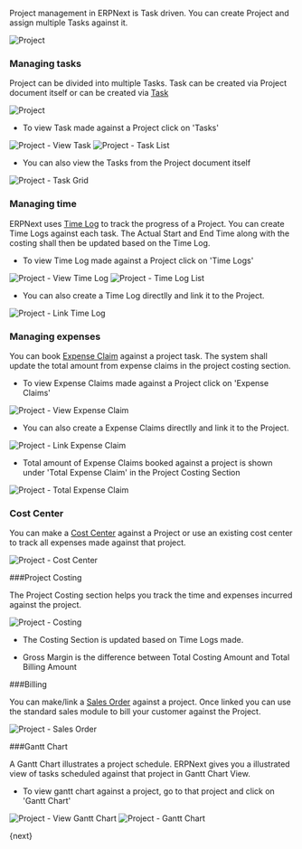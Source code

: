 Project management in ERPNext is Task driven. You can create Project and assign multiple Tasks against it.

<img class="screenshot" alt="Project" src="/assets/manual_erpnext_com/img/project/project.png">

### Managing tasks
Project can be divided into multiple Tasks.
Task can be created via Project document itself or can be created via  [Task](/contents/projects/tasks)

<img class="screenshot" alt="Project" src="/assets/manual_erpnext_com/img/project/project_task.png">

* To view Task made against a Project click on 'Tasks'

<img class="screenshot" alt="Project - View Task" src="/assets/manual_erpnext_com/img/project/project_view_task.png">

<img class="screenshot" alt="Project - Task List" src="/assets/manual_erpnext_com/img/project/project_task_list.png">

* You can also view the Tasks from the Project document itself

<img class="screenshot" alt="Project - Task Grid" src="/assets/manual_erpnext_com/img/project/project_task_grid.png">

### Managing time

ERPNext uses [Time Log](/contents/projects/time-log) to track the progress of a Project.
You can create Time Logs against each task.
The Actual Start and End Time along with the costing shall then be updated based on the Time Log.

* To view Time Log made against a Project click on 'Time Logs'

<img class="screenshot" alt="Project - View Time Log" src="/assets/manual_erpnext_com/img/project/project_view_time_log.png">

<img class="screenshot" alt="Project - Time Log List" src="/assets/manual_erpnext_com/img/project/project_time_log_list.png">

* You can also create a Time Log directlly and link it to the Project.

<img class="screenshot" alt="Project - Link Time Log" src="/assets/manual_erpnext_com/img/project/project_time_log_link.png">

### Managing expenses

You can book [Expense Claim](/contents/human-resource-management/expense-claim) against a project task.
The system shall update the total amount from expense claims in the project costing section.

* To view Expense Claims made against a Project click on 'Expense Claims'

<img class="screenshot" alt="Project - View Expense Claim" src="/assets/manual_erpnext_com/img/project/project_view_expense_claim.png">

* You can also create a Expense Claims directlly and link it to the Project.

<img class="screenshot" alt="Project - Link Expense Claim" src="/assets/manual_erpnext_com/img/project/project_expense_claim_link.png">

* Total amount of Expense Claims booked against a project is shown under 'Total Expense Claim' in the Project Costing Section

<img class="screenshot" alt="Project - Total Expense Claim" src="/assets/manual_erpnext_com/img/project/project_total_expense_claim.png">

### Cost Center

You can make a [Cost Center](/contents/accounts/cost-centers-and-budgeting) against a Project or use an existing cost center to track all expenses made against that project.

<img class="screenshot" alt="Project - Cost Center" src="/assets/manual_erpnext_com/img/project/project_cost_center.png">

###Project Costing

The Project Costing section helps you track the time and expenses incurred against the project.

<img class="screenshot" alt="Project - Costing" src="/assets/manual_erpnext_com/img/project/project_costing.png">

* The Costing Section is updated based on Time Logs made.

* Gross Margin is the difference between Total Costing Amount and Total Billing Amount

###Billing

You can make/link a [Sales Order](/contents/selling/sales-order) against a project. Once linked you can use the standard sales module to bill your customer against the Project.

<img class="screenshot" alt="Project - Sales Order" src="/assets/manual_erpnext_com/img/project/project_sales_order.png">

###Gantt Chart

A Gantt Chart illustrates a project schedule.
ERPNext gives you a illustrated view of tasks scheduled against that project in Gantt Chart View.

* To view gantt chart against a project, go to that project and click on 'Gantt Chart'

<img class="screenshot" alt="Project - View Gantt Chart" src="/assets/manual_erpnext_com/img/project/project_view_gantt_chart.png">

<img class="screenshot" alt="Project - Gantt Chart" src="/assets/manual_erpnext_com/img/project/project_gantt_chart.png">

{next}
